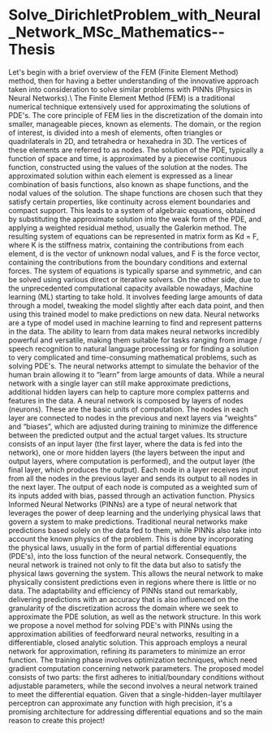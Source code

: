 # Solve_DirichletProblem_with_Neural_Network_MSc_Mathematics--Thesis
Let's begin with a brief overview of the FEM (Finite Element Method) method, then for having a better understanding of the innovative approach taken into consideration to solve similar problems with PINNs (Physics in Neural Networks).\\
The Finite Element Method (FEM) is a traditional numerical technique extensively used for approximating the solutions of PDE's.
The core principle of FEM lies in the discretization of the domain into smaller, manageable pieces, known as elements. The domain, or the region of interest, is divided into a mesh of elements, often triangles or quadrilaterals in 2D, and tetrahedra or hexahedra in 3D. The vertices of these elements are referred to as nodes. The solution of the PDE, typically a function of space and time, is approximated by a piecewise continuous function, constructed using the values of the solution at the nodes.
The approximated solution within each element is expressed as a linear combination of basis functions, also known as shape functions, and the nodal values of the solution. The shape functions are chosen such that they satisfy certain properties, like continuity across element boundaries and compact support. This leads to a system of algebraic equations, obtained by substituting the approximate solution into the weak form of the PDE, and applying a weighted residual method, usually the Galerkin method.
The resulting system of equations can be represented in matrix form as Kd = F, where K is the stiffness matrix, containing the contributions from each element, d is the vector of unknown nodal values, and F is the force vector, containing the contributions from the boundary conditions and external forces. The system of equations is typically sparse and symmetric, and can be solved using various direct or iterative solvers.
On the other side, due to the unprecedented computational capacity available nowadays, Machine learning (ML) starting to take hold. It involves feeding large amounts of data through a model, tweaking the model slightly after each data point, and then using this trained model to make predictions on new data. Neural networks are a type of model used in machine learning to find and represent patterns in the data. The ability to learn from data makes neural networks incredibly powerful and versatile, making them suitable for tasks ranging from image / speech recognition to natural language processing or for finding a solution to very complicated and time-consuming mathematical problems, such as solving PDE's.
The neural networks attempt to simulate the behavior of the human brain allowing it to “learn” from large amounts of data. While a neural network with a single layer can still make approximate predictions, additional hidden layers can help to capture more complex patterns and features in the data. A neural network is composed by layers of nodes (neurons). These are the basic units of computation. The nodes in each layer are connected to nodes in the previous and next layers via “weights” and “biases”, which are adjusted during training to minimize the difference between the predicted output and the actual target values. Its structure consists of an input layer (the first layer, where the data is fed into the network), one or more hidden layers (the layers between the input and output layers, where computation is performed), and the output layer (the final layer, which produces the output).
Each node in a layer receives input from all the nodes in the previous layer and sends its output to all nodes in the next layer. The output of each node is computed as a weighted sum of its inputs added with bias, passed through an activation function.
Physics Informed Neural Networks (PINNs) are a type of neural network that leverages the power of deep learning and the underlying physical laws that govern a system to make predictions.
Traditional neural networks make predictions based solely on the data fed to them, while PINNs also take into account the known physics of the problem. This is done by incorporating the physical laws, usually in the form of partial differential equations (PDE's), into the loss function of the neural network. Consequently, the neural network is trained not only to fit the data but also to satisfy the physical laws governing the system. This allows the neural network to make physically consistent predictions even in regions where there is little or no data.
The adaptability and efficiency of PINNs stand out remarkably, delivering predictions with an accuracy that is also influenced on the granularity of the discretization across the domain where we seek to approximate the PDE solution, as well as the network structure.
In this work we propose a novel method for solving PDE's with PINNs using the approximation abilities of feedforward neural networks, resulting in a differentiable, closed analytic solution. This approach employs a neural network for approximation, refining its parameters to minimize an error function. The training phase involves optimization techniques, which need gradient computation concerning network parameters. The proposed model consists of two parts: the first adheres to initial/boundary conditions without adjustable parameters, while the second involves a neural network trained to meet the differential equation. Given that a single-hidden-layer multilayer perceptron can approximate any function with high precision, it's a promising architecture for addressing differential equations and so the main reason to create this project!
